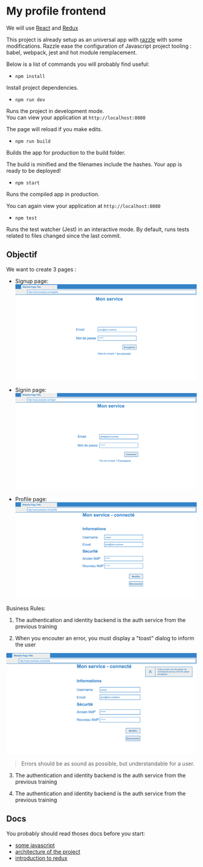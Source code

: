 # My profile frontend 

We will use [React](https://fr.reactjs.org/) and [Redux](https://redux.js.org/)

This project is already setup as an universal app with [razzle](https://razzlejs.org/) with some modifications. Razzle ease the configuration of Javascript project tooling : babel, webpack, jest and hot module remplacement.

Below is a list of commands you will probably find useful:
- `npm install`

Install project dependencies.

- `npm run dev`

Runs the project in development mode.  
You can view your application at `http://localhost:8080`

The page will reload if you make edits.

- `npm run build` 

Builds the app for production to the build folder.

The build is minified and the filenames include the hashes.
Your app is ready to be deployed!

- `npm start` 

Runs the compiled app in production.

You can again view your application at `http://localhost:8080`

 - `npm test` 

Runs the test watcher (Jest) in an interactive mode.
By default, runs tests related to files changed since the last commit.

## Objectif

We want to create 3 pages :
- Signup page:
![](./signup.png)

- Signin page:
![](./signin.png)

- Profile page:
![](./profile.png)

Business Rules:

1. The authentication and identity backend is the auth service from the previous training

2. When you encouter an error, you must display a "toast" dialog to inform the user

![](./profile-error.png)

> Errors should be as sound as possible, but understandable for a user.

3. The authentication and identity backend is the auth service from the previous training

4. The authentication and identity backend is the auth service from the previous training

## Docs

You probably should read thoses docs before you start:
- [some javascript](./doc/javascript.md)
- [architecture of the project](./doc/architecture.md)
- [introduction to redux](./doc/redux.md)